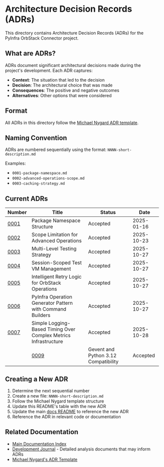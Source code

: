 # Architecture Decision Records (ADRs)

This directory contains Architecture Decision Records (ADRs) for the PyInfra OrbStack Connector project.

## What are ADRs?

ADRs document significant architectural decisions made during the project's development. Each ADR captures:

- **Context**: The situation that led to the decision
- **Decision**: The architectural choice that was made
- **Consequences**: The positive and negative outcomes
- **Alternatives**: Other options that were considered

## Format

All ADRs in this directory follow the [Michael Nygard ADR template](https://github.com/joelparkerhenderson/architecture-decision-record#decision-record-template-by-michael-nygard).

## Naming Convention

ADRs are numbered sequentially using the format: `NNNN-short-description.md`

Examples:
- `0001-package-namespace.md`
- `0002-advanced-operations-scope.md`
- `0003-caching-strategy.md`

## Current ADRs

| Number | Title | Status | Date |
|--------|-------|--------|------|
| [0001](0001-package-namespace.md) | Package Namespace Structure | Accepted | 2025-01-16 |
| [0002](0002-advanced-operations-scope.md) | Scope Limitation for Advanced Operations | Accepted | 2025-10-23 |
| [0003](0003-multi-level-testing-strategy.md) | Multi-Level Testing Strategy | Accepted | 2025-10-27 |
| [0004](0004-session-scoped-test-vms.md) | Session-Scoped Test VM Management | Accepted | 2025-10-27 |
| [0005](0005-intelligent-retry-logic.md) | Intelligent Retry Logic for OrbStack Operations | Accepted | 2025-10-27 |
| [0006](0006-operation-generator-pattern.md) | PyInfra Operation Generator Pattern with Command Builders | Accepted | 2025-10-27 |
| [0007](0007-simple-logging-based-timing.md) | Simple Logging-Based Timing Over Complex Metrics Infrastructure | Accepted | 2025-10-28 |
|| [0009](0009-gevent-python312-compatibility.md) | Gevent and Python 3.12 Compatibility | Accepted | 2025-11-01 |

## Creating a New ADR

1. Determine the next sequential number
2. Create a new file: `NNNN-short-description.md`
3. Follow the Michael Nygard template structure
4. Update this README's table with the new ADR
5. Update the main [docs README](../README.md) to reference the new ADR
6. Reference the ADR in relevant code or documentation

## Related Documentation

- [Main Documentation Index](../README.md)
- [Development Journal](../dev-journal/) - Detailed analysis documents that may inform ADRs
- [Michael Nygard's ADR Template](https://github.com/joelparkerhenderson/architecture-decision-record)
